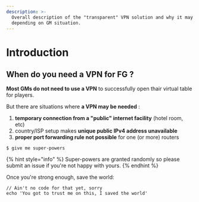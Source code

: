 ```yaml
---
description: >-
  Overall description of the "transparent" VPN solution and why it may be needed
  depending on GM situation.
---
```


# Introduction

## When do you need a VPN for FG ?

**Most GMs do not need to use a VPN** to successfully open thair virtual table for players.

But there are situations where **a VPN may be needed** :

1. **temporary connection from a "public" internet facility** \(hotel room, etc\)
2. country/ISP setup makes **unique public IPv4 address unavailable**
3. **proper port forwarding rule not possible** for one \(or more\) routers

```
$ give me super-powers
```

{% hint style="info" %}
 Super-powers are granted randomly so please submit an issue if you're not happy with yours.
{% endhint %}

Once you're strong enough, save the world:

```
// Ain't no code for that yet, sorry
echo 'You got to trust me on this, I saved the world'
```



